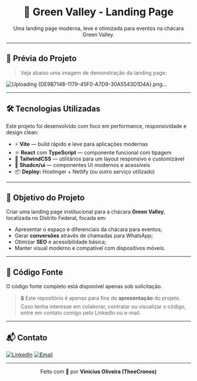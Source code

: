 <h1 align="center">🌿 Green Valley - Landing Page</h1>

<p align="center">
  Uma landing page moderna, leve e otimizada para eventos na chácara Green Valley.
</p>

---

## 📸 Prévia do Projeto

> Veja abaixo uma imagem de demonstração da landing page:

![Uploading {DE9B7148-1179-45F0-A7D9-30A5543D1D4A}.png…]()


---

## 🛠️ Tecnologias Utilizadas

Este projeto foi desenvolvido com foco em performance, responsividade e design clean:

- ⚡ **Vite** — build rápido e leve para aplicações modernas
- ⚛️ **React** com **TypeScript** — componente funcional com tipagem
- 🎨 **TailwindCSS** — utilitários para um layout responsivo e customizável
- 🧩 **Shadcn/ui** — componentes UI modernos e acessíveis
- 📦 **Deploy:** Hostinger + Netlify (ou outro serviço utilizado)

---

## 🧠 Objetivo do Projeto

Criar uma landing page institucional para a chácara **Green Valley**, localizada no Distrito Federal, focada em:

- Apresentar o espaço e diferenciais da chácara para eventos;
- Gerar **conversões** através de chamadas para WhatsApp;
- Otimizar **SEO** e acessibilidade básica;
- Manter visual moderno e compatível com dispositivos móveis.

---

## 🔐 Código Fonte

O código fonte completo está disponível apenas sob solicitação.

> 🔒 Este repositório é apenas para fins de **apresentação** do projeto.
> Caso tenha interesse em colaborar, contratar ou visualizar o código, entre em contato comigo pelo LinkedIn ou e-mail.

---

## 📬 Contato

[![LinkedIn](https://img.shields.io/badge/LinkedIn-TheeCronos-0A66C2?style=for-the-badge&logo=linkedin&logoColor=white)](https://linkedin.com/in/vinicius-oliveiraa)
[![Email](https://img.shields.io/badge/Email-vinicius.o.s@outlook.com-blue?style=for-the-badge&logo=microsoftoutlook&logoColor=white)](mailto:vinicius.o.s@outlook.com)

---

<p align="center">
  Feito com 💚 por <strong>Vinicius Oliveira (TheeCronos)</strong>
</p>
